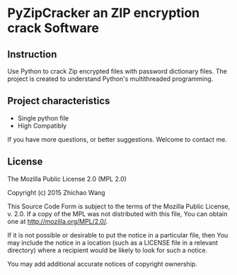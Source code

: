 
PyZipCracker an ZIP encryption crack Software
=======================================================

Instruction
--
Use Python to crack Zip encrypted files with password dictionary files. The project is created to understand Python's multithreaded programming.

Project characteristics
--

- Single python file
- High Compatibly

If you have more questions, or better suggestions. Welcome to contact me.



License
--

The Mozilla Public License 2.0 (MPL 2.0)

Copyright (c) 2015 Zhichao Wang

This Source Code Form is subject to the terms of the Mozilla Public
  License, v. 2.0. If a copy of the MPL was not distributed with this
  file, You can obtain one at http://mozilla.org/MPL/2.0/.
 
If it is not possible or desirable to put the notice in a particular
file, then You may include the notice in a location (such as a LICENSE
file in a relevant directory) where a recipient would be likely to look
for such a notice.
 
You may add additional accurate notices of copyright ownership.

